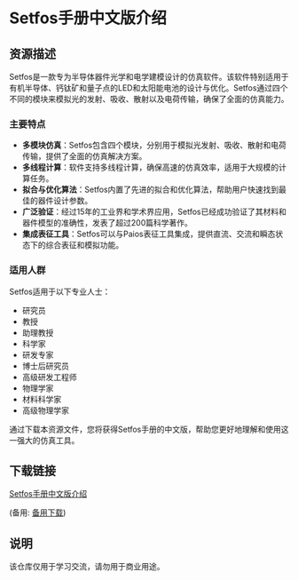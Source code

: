 # Setfos手册中文版介绍

## 资源描述

Setfos是一款专为半导体器件光学和电学建模设计的仿真软件。该软件特别适用于有机半导体、钙钛矿和量子点的LED和太阳能电池的设计与优化。Setfos通过四个不同的模块来模拟光的发射、吸收、散射以及电荷传输，确保了全面的仿真能力。

### 主要特点

- **多模块仿真**：Setfos包含四个模块，分别用于模拟光发射、吸收、散射和电荷传输，提供了全面的仿真解决方案。
- **多线程计算**：软件支持多线程计算，确保高速的仿真效率，适用于大规模的计算任务。
- **拟合与优化算法**：Setfos内置了先进的拟合和优化算法，帮助用户快速找到最佳的器件设计参数。
- **广泛验证**：经过15年的工业界和学术界应用，Setfos已经成功验证了其材料和器件模型的准确性，发表了超过200篇科学著作。
- **集成表征工具**：Setfos可以与Paios表征工具集成，提供直流、交流和瞬态状态下的综合表征和模拟功能。

### 适用人群

Setfos适用于以下专业人士：
- 研究员
- 教授
- 助理教授
- 科学家
- 研发专家
- 博士后研究员
- 高级研发工程师
- 物理学家
- 材料科学家
- 高级物理学家

通过下载本资源文件，您将获得Setfos手册的中文版，帮助您更好地理解和使用这一强大的仿真工具。

## 下载链接
[Setfos手册中文版介绍](https://pan.quark.cn/s/22187cd838de) 

(备用: [备用下载](https://pan.baidu.com/s/1s-uN9H0mBACU4BKYMOZLRw?pwd=1234))

## 说明

该仓库仅用于学习交流，请勿用于商业用途。
